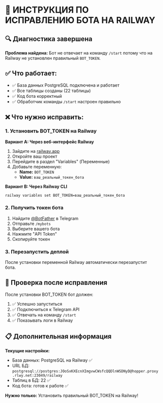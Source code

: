 # 🚀 ИНСТРУКЦИЯ ПО ИСПРАВЛЕНИЮ БОТА НА RAILWAY

## 🔍 Диагностика завершена

**Проблема найдена:** Бот не отвечает на команду `/start` потому что на Railway не установлен правильный `BOT_TOKEN`.

## ✅ Что работает:
- ✅ База данных PostgreSQL подключена и работает
- ✅ Все таблицы созданы (22 таблицы)
- ✅ Код бота корректный
- ✅ Обработчик команды `/start` настроен правильно

## ❌ Что нужно исправить:

### 1. Установить BOT_TOKEN на Railway

**Вариант A: Через веб-интерфейс Railway**
1. Зайдите на [railway.app](https://railway.app)
2. Откройте ваш проект
3. Перейдите в раздел "Variables" (Переменные)
4. Добавьте переменную:
   - **Name:** `BOT_TOKEN`
   - **Value:** `ваш_реальный_токен_бота`

**Вариант B: Через Railway CLI**
```bash
railway variables set BOT_TOKEN=ваш_реальный_токен_бота
```

### 2. Получить токен бота
1. Найдите [@BotFather](https://t.me/BotFather) в Telegram
2. Отправьте `/mybots`
3. Выберите вашего бота
4. Нажмите "API Token"
5. Скопируйте токен

### 3. Перезапустить деплой
После установки переменной Railway автоматически перезапустит бота.

## 🧪 Проверка после исправления

После установки BOT_TOKEN бот должен:
1. ✅ Успешно запуститься
2. ✅ Подключиться к Telegram API
3. ✅ Отвечать на команду `/start`
4. ✅ Показывать логи в Railway

## 📋 Дополнительная информация

**Текущие настройки:**
- База данных: PostgreSQL на Railway ✅
- URL БД: `postgresql://postgres:JOoSxKXEcnXImgvwCWsfcQQDlnWSDNyD@hopper.proxy.rlwy.net:23049/railway`
- Таблиц в БД: 22 ✅
- Код бота: готов к работе ✅

**Нужно только:** Установить правильный BOT_TOKEN на Railway!
